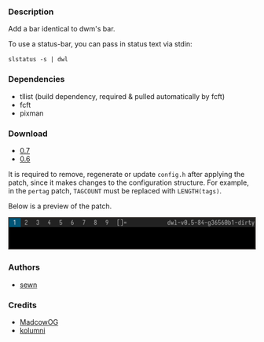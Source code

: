 ### Description

Add a bar identical to dwm's bar.

To use a status-bar, you can pass in status text via stdin:
```
slstatus -s | dwl
```

### Dependencies
* tllist (build dependency, required & pulled automatically by fcft)
* fcft
* pixman

### Download
- [0.7](/dwl/dwl-patches/raw/branch/main/patches/bar/bar-0.7.patch)
- [0.6](/dwl/dwl-patches/raw/branch/main/patches/bar/bar-0.6.patch)

It is required to remove, regenerate or update `config.h` after applying the patch,
since it makes changes to the configuration structure.
For example, in the `pertag` patch, `TAGCOUNT` must be replaced with `LENGTH(tags)`.

Below is a preview of the patch.

![bar patch preview](bar.png)

### Authors
- [sewn](https://codeberg.org/sewn)

### Credits
- [MadcowOG](https://github.com/MadcowOG)
- [kolumni](https://github.com/kolunmi/dwlb)

